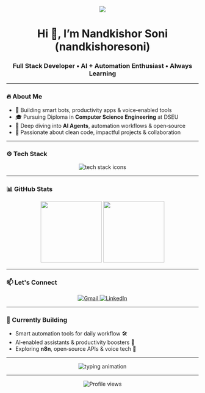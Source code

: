 <!-- GitHub Profile README for nandkishoresoni -->

<p align="center">
  <img src="https://capsule-render.vercel.app/api?type=waving&height=120&text=Welcome+to+My+Space&fontAlign=50&fontColor=FFFFFF&fontSize=24&color=gradient" />
</p>

<h1 align="center">Hi 👋, I’m Nandkishor Soni (nandkishoresoni)</h1>
<h3 align="center">Full Stack Developer • AI + Automation Enthusiast • Always Learning</h3>

---

### 🔥 About Me

- 💼 Building smart bots, productivity apps & voice‑enabled tools
- 🎓 Pursuing Diploma in **Computer Science Engineering** at DSEU
- 🧠 Deep diving into **AI Agents**, automation workflows & open‑source
- 🚀 Passionate about clean code, impactful projects & collaboration

---

### ⚙️ Tech Stack

<p align="center">
  <img src="https://skillicons.dev/icons?i=js,nodejs,react,html,css,tailwind,python,mongodb,firebase,git,vscode,github" alt="tech stack icons" />
</p>

---

### 📊 GitHub Stats

<p align="center">
  <img src="https://github-readme-stats.vercel.app/api?username=nandkishoresoni&show_icons=true&theme=radical" height="160" />
  <img src="https://github-readme-streak-stats.herokuapp.com/?user=nandkishoresoni&theme=radical" height="160" />
</p>

---

### 📫 Let's Connect

<p align="center">
  <a href="mailto:nandkishoresoni999@gmail.com">
    <img src="https://img.shields.io/badge/Gmail-D14836?style=for-the-badge&logo=gmail&logoColor=white" alt="Gmail"/>
  </a>
  <a href="https://www.linkedin.com/in/nandkishoresoni/" target="_blank">
    <img src="https://img.shields.io/badge/LinkedIn-0A66C2?style=for-the-badge&logo=linkedin&logoColor=white" alt="LinkedIn"/>
  </a>
</p>

---

### 🚧 Currently Building

- Smart automation tools for daily workflow 🛠️  
- AI‑enabled assistants & productivity boosters 🤖  
- Exploring **n8n**, open‑source APIs & voice tech 🔧

---

<p align="center">
  <img src="https://readme-typing-svg.demolab.com?font=Fira+Code&size=22&duration=4000&pause=800&color=FF6B81&center=true&vCenter=true&width=500&lines=Code.+Automate.+Innovate.;Always+Learning.+Always+Coding." alt="typing animation"/>
</p>

---

<p align="center">
  <img src="https://komarev.com/ghpvc/?username=nandkishoresoni&style=flat-square&color=blue" alt="Profile views"/>
</p>
